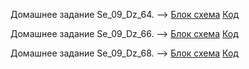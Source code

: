 Домашнее задание Se_09_Dz_64. --> [Блок схема](Se_09_Dz_64) [Код](Se_09_Dz_64/Program.cs)

Домашнее задание Se_09_Dz_66. --> [Блок схема](Se_09_Dz_66) [Код](Se_09_Dz_66/Program.cs)

Домашнее задание Se_09_Dz_68. --> [Блок схема](Se_09_Dz_68) [Код](Se_09_Dz_68/Program.cs)


